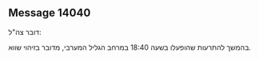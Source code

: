 ## Message 14040

דובר צה"ל:

בהמשך להתרעות שהופעלו בשעה 18:40 במרחב הגליל המערבי, מדובר בזיהוי שווא.

